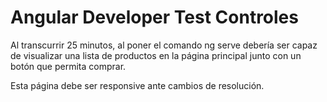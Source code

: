 # Angular Developer Test Controles

Al transcurrir 25 minutos, al poner el comando ng serve
debería ser capaz de visualizar una lista de productos
en la página principal junto con un botón que permita comprar.

Esta página debe ser responsive ante cambios de resolución.

